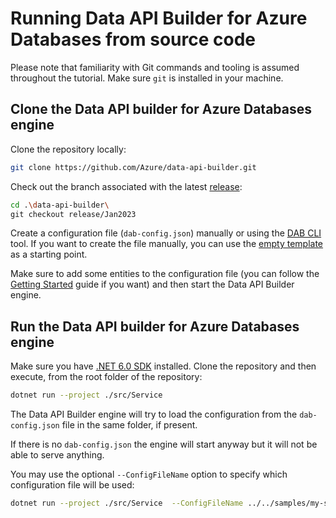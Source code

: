 # Running Data API Builder for Azure Databases from source code

Please note that familiarity with Git commands and tooling is assumed throughout the tutorial. Make sure `git` is installed in your machine.

## Clone the Data API builder for Azure Databases engine

Clone the repository locally:

```bash
git clone https://github.com/Azure/data-api-builder.git
```

Check out the branch associated with the latest [release](https://github.com/Azure/data-api-builder/releases):

```bash
cd .\data-api-builder\
git checkout release/Jan2023
```

Create a configuration file (`dab-config.json`) manually or using the [DAB CLI](./dab-cli.md) tool. If you want to create the file manually, you can use the [empty template](../samples/basic-empty-dab-config.json) as a starting point.

Make sure to add some entities to the configuration file (you can follow the [Getting Started](./getting-started/getting-started.md) guide if you want) and then start the Data API Builder engine.

## Run the Data API builder for Azure Databases engine

Make sure you have [.NET 6.0 SDK](https://dotnet.microsoft.com/download/dotnet/6.0.) installed. Clone the repository and then execute, from the root folder of the repository:

```sh
dotnet run --project ./src/Service
```

The Data API Builder engine will try to load the configuration from the `dab-config.json` file in the same folder, if present.

If there is no `dab-config.json` the engine will start anyway but it will not be able to serve anything.

You may use the optional `--ConfigFileName` option to specify which configuration file will be used:

```sh
dotnet run --project ./src/Service  --ConfigFileName ../../samples/my-sample-dab-config.json
```
